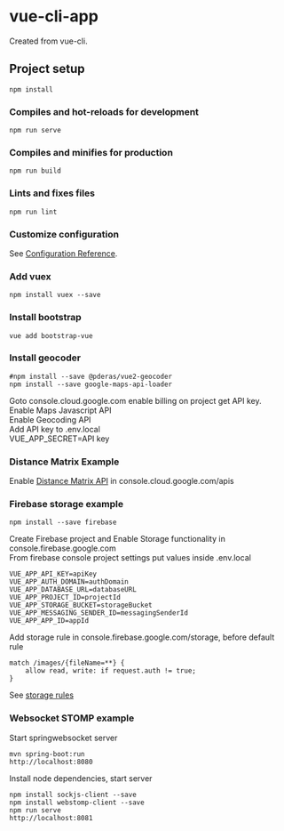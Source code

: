 # vue-cli-app
Created from vue-cli. 

## Project setup
```
npm install
```

### Compiles and hot-reloads for development
```
npm run serve
```

### Compiles and minifies for production
```
npm run build
```

### Lints and fixes files
```
npm run lint
```

### Customize configuration
See [Configuration Reference](https://cli.vuejs.org/config/).

### Add vuex
```
npm install vuex --save
```

### Install bootstrap
```
vue add bootstrap-vue
```

### Install geocoder
```
#npm install --save @pderas/vue2-geocoder
npm install --save google-maps-api-loader
```
Goto console.cloud.google.com enable billing on project get API key.  
Enable Maps Javascript API  
Enable Geocoding API  
Add API key to .env.local  
VUE_APP_SECRET=API key  

### Distance Matrix Example 
Enable [Distance Matrix API](https://developers.google.com/maps/documentation/javascript/distancematrix?hl=en_US) in console.cloud.google.com/apis  

### Firebase storage example 
```
npm install --save firebase
```
Create Firebase project and Enable Storage functionality in console.firebase.google.com  
From firebase console project settings put values inside .env.local
```
VUE_APP_API_KEY=apiKey
VUE_APP_AUTH_DOMAIN=authDomain
VUE_APP_DATABASE_URL=databaseURL
VUE_APP_PROJECT_ID=projectId
VUE_APP_STORAGE_BUCKET=storageBucket
VUE_APP_MESSAGING_SENDER_ID=messagingSenderId
VUE_APP_APP_ID=appId
```

Add storage rule in console.firebase.google.com/storage, before default rule  
```
match /images/{fileName=**} {
    allow read, write: if request.auth != true;
}
```
See [storage rules](https://firebase.google.com/docs/rules/rules-language)

### Websocket STOMP example 
Start springwebsocket server
```
mvn spring-boot:run
http://localhost:8080
```

Install node dependencies, start server
```
npm install sockjs-client --save
npm install webstomp-client --save
npm run serve
http://localhost:8081
```
